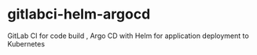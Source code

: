 # gitlabci-helm-argocd
GitLab CI for code build , Argo CD with Helm for application deployment to Kubernetes
